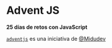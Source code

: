 # Advent JS
**25 días de retos con JavaScript**

[`adventjs`](https://adventjs.dev/) es una iniciativa de [@Midudev](https://midu.dev/)
